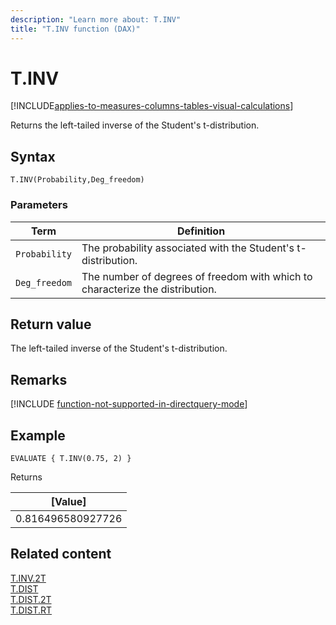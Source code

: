```yaml
---
description: "Learn more about: T.INV"
title: "T.INV function (DAX)"
---
```

# T.INV

[!INCLUDE[applies-to-measures-columns-tables-visual-calculations](includes/applies-to-measures-columns-tables-visual-calculations.md)]

Returns the left-tailed inverse of the Student's t-distribution.

## Syntax  
  
```dax
T.INV(Probability,Deg_freedom)
```
  
### Parameters  
  
|Term|Definition|  
|--------|--------------|  
|`Probability`|The probability associated with the Student's t-distribution.|  
|`Deg_freedom`|The number of degrees of freedom with which to characterize the distribution.|
  
## Return value

The left-tailed inverse of the Student's t-distribution.

## Remarks

[!INCLUDE [function-not-supported-in-directquery-mode](includes/function-not-supported-in-directquery-mode.md)]

## Example  
  
```dax
EVALUATE { T.INV(0.75, 2) }
```

Returns

|[Value]  |
|---------|
|0.816496580927726   |

## Related content  

[T.INV.2T](t-inv-2t-function-dax.md)  
[T.DIST](t-dist-function-dax.md)  
[T.DIST.2T](t-dist-2t-function-dax.md)  
[T.DIST.RT](t-dist-rt-function-dax.md)  
